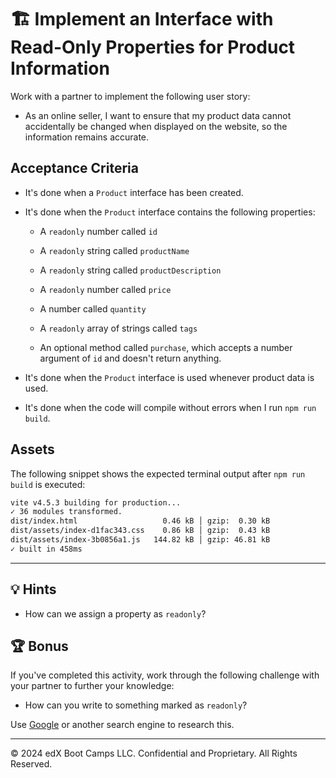 # 🏗️ Implement an Interface with Read-Only Properties for Product Information 

Work with a partner to implement the following user story:

* As an online seller, I want to ensure that my product data cannot accidentally be changed when displayed on the website, so the information remains accurate.  

## Acceptance Criteria

* It's done when a `Product` interface has been created.

* It's done when the `Product` interface contains the following properties:

    * A `readonly` number called `id`

    * A `readonly` string called `productName`

    * A `readonly` string called `productDescription`

    * A `readonly` number called `price`

    * A number called `quantity`

    * A `readonly` array of strings called `tags`

    * An optional method called `purchase`, which accepts a number argument of `id` and doesn't return anything.

* It's done when the `Product` interface is used whenever product data is used. 

* It's done when the code will compile without errors when I run `npm run build`.

## Assets

The following snippet shows the expected terminal output after `npm run build` is executed:

```bash
vite v4.5.3 building for production...
✓ 36 modules transformed.
dist/index.html                   0.46 kB │ gzip:  0.30 kB
dist/assets/index-d1fac343.css    0.86 kB │ gzip:  0.43 kB
dist/assets/index-3b0856a1.js   144.82 kB │ gzip: 46.81 kB
✓ built in 458ms
```

---

## 💡 Hints

* How can we assign a property as `readonly`?

## 🏆 Bonus

If you've completed this activity, work through the following challenge with your partner to further your knowledge:

* How can you write to something marked as `readonly`?

Use [Google](https://www.google.com) or another search engine to research this.

---
© 2024 edX Boot Camps LLC. Confidential and Proprietary. All Rights Reserved.